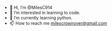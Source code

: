 - 👋 Hi, I’m @MilesC914
- 👀 I’m interested in learning to code.
- 🌱 I’m currently learning python.
- 📫 How to reach me milescrownover@gmail.com

<!---
MilesC914/MilesC914 is a ✨ special ✨ repository because its `README.md` (this file) appears on your GitHub profile.
You can click the Preview link to take a look at your changes.
--->
